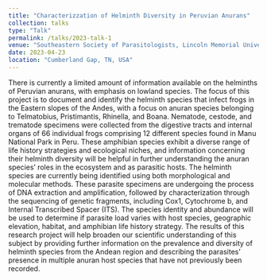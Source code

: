 ```yaml
---
title: "Characterizzation of Helminth Diversity in Peruvian Anurans"
collection: talks
type: "Talk"
permalink: /talks/2023-talk-1
venue: "Southeastern Society of Parasitologists, Lincoln Memorial University"
date: 2023-04-23
location: "Cumberland Gap, TN, USA"
---
```


There is currently a limited amount of information available on the helminths of Peruvian
anurans, with emphasis on lowland species. The focus of this project is to document and
identify the helminth species that infect frogs in the Eastern slopes of the Andes, with a
focus on anuran species belonging to Telmatobius, Pristimantis, Rhinella, and Boana.
Nematode, cestode, and trematode specimens were collected from the digestive tracts
and internal organs of 66 individual frogs comprising 12 different species found in Manu
National Park in Peru. These amphibian species exhibit a diverse range of life history
strategies and ecological niches, and information concerning their helminth diversity will
be helpful in further understanding the anuran species’ roles in the ecosystem and as
parasitic hosts. The helminth species are currently being identified using both
morphological and molecular methods. These parasite specimens are undergoing the
process of DNA extraction and amplification, followed by characterization through the
sequencing of genetic fragments, including Cox1, Cytochrome b, and Internal
Transcribed Spacer (ITS). The species identity and abundance will be used to determine
if parasite load varies with host species, geographic elevation, habitat, and amphibian
life history strategy. The results of this research project will help broaden our scientific
understanding of this subject by providing further information on the prevalence and
diversity of helminth species from the Andean region and describing the parasites’
presence in multiple anuran host species that have not previously been recorded. 

